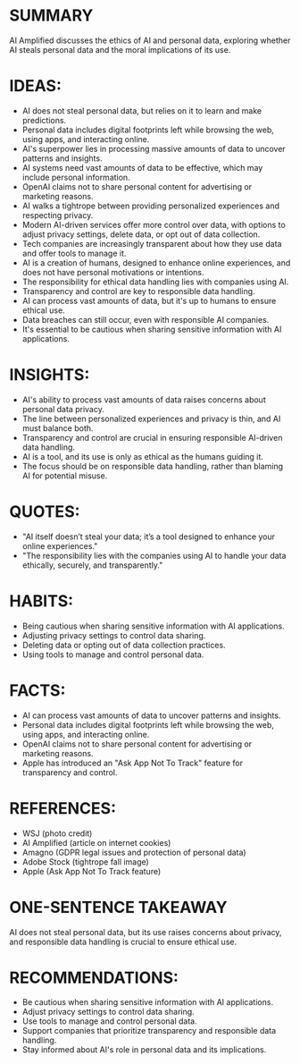 # SUMMARY
AI Amplified discusses the ethics of AI and personal data, exploring whether AI steals personal data and the moral implications of its use.

# IDEAS:
* AI does not steal personal data, but relies on it to learn and make predictions.
* Personal data includes digital footprints left while browsing the web, using apps, and interacting online.
* AI's superpower lies in processing massive amounts of data to uncover patterns and insights.
* AI systems need vast amounts of data to be effective, which may include personal information.
* OpenAI claims not to share personal content for advertising or marketing reasons.
* AI walks a tightrope between providing personalized experiences and respecting privacy.
* Modern AI-driven services offer more control over data, with options to adjust privacy settings, delete data, or opt out of data collection.
* Tech companies are increasingly transparent about how they use data and offer tools to manage it.
* AI is a creation of humans, designed to enhance online experiences, and does not have personal motivations or intentions.
* The responsibility for ethical data handling lies with companies using AI.
* Transparency and control are key to responsible data handling.
* AI can process vast amounts of data, but it's up to humans to ensure ethical use.
* Data breaches can still occur, even with responsible AI companies.
* It's essential to be cautious when sharing sensitive information with AI applications.

# INSIGHTS:
* AI's ability to process vast amounts of data raises concerns about personal data privacy.
* The line between personalized experiences and privacy is thin, and AI must balance both.
* Transparency and control are crucial in ensuring responsible AI-driven data handling.
* AI is a tool, and its use is only as ethical as the humans guiding it.
* The focus should be on responsible data handling, rather than blaming AI for potential misuse.

# QUOTES:
* "AI itself doesn’t steal your data; it’s a tool designed to enhance your online experiences."
* "The responsibility lies with the companies using AI to handle your data ethically, securely, and transparently."

# HABITS:
* Being cautious when sharing sensitive information with AI applications.
* Adjusting privacy settings to control data sharing.
* Deleting data or opting out of data collection practices.
* Using tools to manage and control personal data.

# FACTS:
* AI can process vast amounts of data to uncover patterns and insights.
* Personal data includes digital footprints left while browsing the web, using apps, and interacting online.
* OpenAI claims not to share personal content for advertising or marketing reasons.
* Apple has introduced an "Ask App Not To Track" feature for transparency and control.

# REFERENCES:
* WSJ (photo credit)
* AI Amplified (article on internet cookies)
* Amagno (GDPR legal issues and protection of personal data)
* Adobe Stock (tightrope fall image)
* Apple (Ask App Not To Track feature)

# ONE-SENTENCE TAKEAWAY
AI does not steal personal data, but its use raises concerns about privacy, and responsible data handling is crucial to ensure ethical use.

# RECOMMENDATIONS:
* Be cautious when sharing sensitive information with AI applications.
* Adjust privacy settings to control data sharing.
* Use tools to manage and control personal data.
* Support companies that prioritize transparency and responsible data handling.
* Stay informed about AI's role in personal data and its implications.
